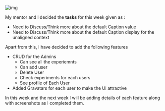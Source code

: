 ![img](https://www.goodcore.co.uk/blog/wp-content/uploads/2019/08/coding-vs-programming-2-1024x439.jpg)

My mentor and I decided the **tasks** for this week given as :
* Need to Discuss/Think more about the default Caption value
* Need to Discuss/Think more about the default Caption display for the unaligned context

Apart from this, I have decided to add the following features
* CRUD for the Admins
    * Can see all the experiemnts
    * Can add user 
    * Delete User
    * Check experiments for each users
    * See profile of Each User
* Added Gravatars for each user to make the UI attractive

In this week and the next week I will be adding details of each feature along with screenshots as I completed them.